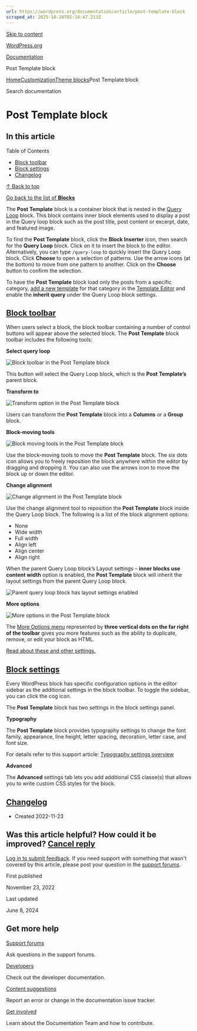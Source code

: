 ```yaml
---
url: https://wordpress.org/documentation/article/post-template-block
scraped_at: 2025-10-20T02:14:47.213Z
---
```


[Skip to content](https://wordpress.org/documentation/article/post-template-block/#wp--skip-link--target)

[WordPress.org](https://wordpress.org/)

[Documentation](https://wordpress.org/documentation)

Post Template block

[Home](https://wordpress.org/documentation)[Customization](https://wordpress.org/documentation/customization/)[Theme blocks](https://wordpress.org/documentation/category/theme-blocks/)Post Template block

Search documentation

# Post Template block

## In this article

Table of Contents

- [Block toolbar](https://wordpress.org/documentation/article/post-template-block/#block-toolbar)
- [Block settings](https://wordpress.org/documentation/article/post-template-block/#block-settings)
- [Changelog](https://wordpress.org/documentation/article/post-template-block/#changelog)

[↑ Back to top](https://wordpress.org/documentation/article/post-template-block/#wp--skip-link--target)

[Go back to the list of **Blocks**](https://wordpress.org/documentation/article/blocks/)

The **Post Template** block is a container block that is nested in the [Query Loop](https://wordpress.org/documentation/article/query-loop-block/) block. This block contains inner block elements used to display a post in the Query loop block such as the post title, post content or excerpt, date, and featured image.

To find the **Post Template** block, click the **Block Inserter** icon, then search for the **Query Loop** block. Click on it to insert the block to the editor. Alternatively, you can type `/query-loop` to quickly insert the Query Loop block. Click **Choose** to open a selection of patterns. Use the arrow icons (at the bottom) to move from one pattern to another. Click on the **Choose** button to confirm the selection.

To have the **Post Template** block load only the posts from a specific category, [add a new template](https://wordpress.org/documentation/article/template-editor/#to-add-a-new-template) for that category in the [Template Editor](https://wordpress.org/documentation/article/template-editor/) and enable the **inherit query** under the Query Loop block settings.

## [Block toolbar](https://wordpress.org/documentation/article/post-template-block/\#block-toolbar)

When users select a block, the block toolbar containing a number of control buttons will appear above the selected block. The **Post Template** block toolbar includes the following tools:

**Select query loop**

![Block toolbar in the Post Template block](https://lh3.googleusercontent.com/ve-OYq2ig5Hu7Ukzu46rbtFUPs_krmsXnBkhSNDoHTUkD6FdlkaLW8qleS8Ayjykg3wRxKo_-BNqJiwbLMAKWVWTBvpBRjdUj2Pk7iT6oplhXRXg50sIrurvG9ZVxc_fAjHaWwN4HkmpNGS4y221YzTOLX1_1LGqaUHGgQUoCr26wSqBD-PICwbOih993g)

This button will select the Query Loop block, which is the **Post** **Template’s** parent block.

**Transform to**

![Transform option in the Post Template block](https://lh4.googleusercontent.com/BkiGkbDRePR0AzGkvEDZfL6PyOM_IcK7560cdFHE5smMAK5c9MPbS3tR7qXsLNIHisKAk5vpiBPpqy5ChDvwyhkWou-Ns4U3NZBQ10wyFkWwJOO4YUEMeM5N1LifIgyeD-W2e5slVUdGtYn0kCBfAvt2puEBH8GSdYYdBhq9WEnP_kewdQZEiS-PDmILsA)

Users can transform the **Post Template** block into a **Columns** or a **Group** block.

**Block-moving tools**

![Block moving tools in the Post Template block](https://lh3.googleusercontent.com/DrkI_6uKj0-P0LSC9sK6cc1vaAIjFPuSR6W7_VKmKUpgmtOvt5IVhrnk3GPk4yzHj5v8g6pLox8BTDHjVD6k-mBcXQp0fnKhZxH8KB8AyobZ22Lm6xmu3sl1YjH51qPBzV89EHZ9RL1j3V_66Eer6bFrFicQLAS0BGNskjlywFb_eQfgKJsmz3JharrEbA)

Use the block-moving tools to move the **Post Template** block. The six dots icon allows you to freely reposition the block anywhere within the editor by dragging and dropping it. You can also use the arrows icon to move the block up or down the editor.

**Change alignment**

![Change alignment in the Post Template block](https://lh4.googleusercontent.com/aJuuJl0HhzNAQ-ZUpyPSxj-vyE-qeNOCuiEBTdWXDeVInbNRgJMcMwTt8N-pxz51D8TNvndZUqWyAP9K2e3njX7dHqiyu07lCDGfeMY4OGN08YIRqPy4ZoLcjfx3aH0hcJEBi65TPPZRVDoTsBquzztYlLFwca71F3USXlwrjuddYRvh0vHSXUSYmGVdQw)

Use the change alignment tool to reposition the **Post Template** block inside the Query Loop block. The following is a list of the block alignment options:

- None
- Wide width
- Full width
- Align left
- Align center
- Align right

When the parent Query Loop block’s Layout settings – **inner blocks use content width** option is enabled, the **Post Template** block will inherit the layout settings from the parent Query Loop block.

![Parent query loop block has layout settings enabled](https://lh6.googleusercontent.com/rgzEKxvx-2AJHWCTaCOKxogUxPSoNa9TeQnzvnwsEJL0UPS-42r2_LOBp_YdL0jBzfKjczLOz9ZEs9rBln8UxSEUBM7fAJSFLLJAkyx-1xwvycnoM1Vfab_RgQOik-1Zrsgf4OqvXBw8CIJQEKNAIrNqObWw9yRIQyAYsIOzFf_60zjvvEr6XhzElX23xw)

**More options**

![More options in the Post Template block](https://lh4.googleusercontent.com/pewGVfw20kp28blaxp5oFY6tmLNiLVeTcoV-IRjaz7PtjB9dY2gcvBuwrM8ih5kwW2zgOYYBktSgLpXGLNaJVefGOSSkM1dECNLo_o7t9Rm8sgybmxCOl59QtWHGJ7PYGqzPetWaSdpIcQ2DsOq8seEluO86k18VzUOodcvZPJ0uQIAoEOYAZirzcq8MEQ)

The [More Options menu](https://wordpress.org/documentation/article/more-options) represented by **three vertical dots on the far right of the toolbar** gives you more features such as the ability to duplicate, remove, or edit your block as HTML.

[Read about these and other settings.](https://wordpress.org/documentation/article/more-options/)

## [Block settings](https://wordpress.org/documentation/article/post-template-block/\#block-settings)

Every WordPress block has specific configuration options in the editor sidebar as the additional settings in the block toolbar. To toggle the sidebar, you can click the cog icon.

The **Post Template** block has two settings in the block settings panel.

**Typography**

The **Post Template** block provides typography settings to change the font family, appearance, line height, letter spacing, decoration, letter case, and font size.

For details refer to this support article: [Typography settings overview](https://wordpress.org/documentation/article/typography-settings-overview/)

**Advanced**

The **Advanced** settings tab lets you add additional CSS classe(s) that allows you to write custom CSS styles for the block.

## [Changelog](https://wordpress.org/documentation/article/post-template-block/\#changelog)

- Created 2022-11-23

## Was this article helpful? How could it be improved? [Cancel reply](https://wordpress.org/documentation/article/post-template-block/\#respond)

[Log in to submit feedback](https://login.wordpress.org/?redirect_to=https%3A%2F%2Fwordpress.org%2Fdocumentation%2Farticle%2Fpost-template-block%2F&locale=en_US). If you need support with something that wasn't covered by this article, please post your question in the [support forums](https://wordpress.org/support/forums/).

First published

November 23, 2022

Last updated

June 8, 2024

## Get more help

[Support forums](https://wordpress.org/support/forums/)

Ask questions in the support forums.

[Developers](https://developer.wordpress.org/)

Check out the developer documentation.

[Content suggestions](https://github.com/WordPress/Documentation-Issue-Tracker/issues)

Report an error or change in the documentation issue tracker.

[Get involved](https://make.wordpress.org/docs/)

Learn about the Documentation Team and how to contribute.